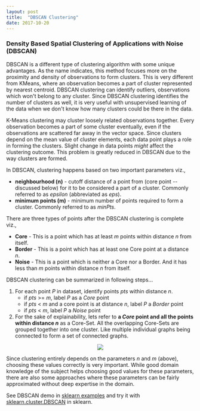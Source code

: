 ```yaml
---
layout: post
title:  "DBSCAN Clustering"
date: 2017-10-20
---
```


### Density Based Spatial Clustering of Applications with Noise (DBSCAN)

DBSCAN is a different type of clustering algorithm with some unique advantages. As the name indicates, this method focuses more on the proximity and density of observations to form clusters. This is very different from KMeans, where an observation becomes a part of cluster represented by nearest centroid. DBSCAN clustering can identify outliers, observations which won't belong to any cluster. Since DBSCAN clustering identifies the number of clusters as well, it is very useful with unsupervised learning of the data when we don't know how many clusters could be there in the data.

K-Means clustering may cluster loosely related observations together. Every observation becomes a part of some cluster eventually, even if the observations are scattered far away in the vector space. Since clusters depend on the mean value of cluster elements, each data point plays a role in forming the clusters. Slight change in data points _might_ affect the clustering outcome. This problem is greatly reduced in DBSCAN due to the way clusters are formed.

In DBSCAN, clustering happens based on two important parameters viz., 
  * __neighbourhood (n)__ - cutoff distance of a point from (core point -- discussed below) for it to be considered a part of a cluster. Commonly referred to as _epsilon_ (abbreviated as _eps_).
  * __minimum points (m)__ - minimum number of points required to form a cluster. Commonly referred to as _minPts_.

There are three types of points after the DBSCAN clustering is complete viz.,
  * __Core__ - This is a point which has at least _m_ points within distance _n_ from itself.
  * __Border__ - This is a point which has at least one Core point at a distance _n_.
  * __Noise__ - This is a point which is neither a Core nor a Border. And it has less than _m_ points within distance _n_ from itself.
  
DBSCAN clustering can be summarized in following steps...
  1. For each point _P_ in dataset, identify points _pts_ within distance _n_.
     * if _pts_ >= _m_, label _P_ as a _Core_ point
     * if _pts_ < _m_ and a core point is at distance _n_, label _P_ a _Border_ point
     * if _pts_ < _m_, label _P_ a _Noise_ point
   2. For the sake of explainability, lets refer to __a _Core_ point and all the points within distance _n___ as a Core-Set. All the overlapping Core-Sets are grouped together into one cluster. Like multiple individual graphs being connected to form a set of connected graphs.

<p style="text-align:center">
<img style="max-width:100%;" src="https://github.com/avannaldas/avannaldas.github.io/raw/master/uploads/dbscan.png" />
</p>

Since clustering entirely depends on the parameters _n_ and _m_ (above), choosing these values correctly is very important. While good domain knowledge of the subject helps choosing good values for these parameters, there are also some approaches where these parameters can be fairly approximated without deep expertise in the domain.

See DBSCAN demo in <A href="http://scikit-learn.org/stable/auto_examples/cluster/plot_dbscan.html" target="_blank">sklearn examples</A> and try it with <A href="http://scikit-learn.org/stable/modules/generated/sklearn.cluster.DBSCAN.html" target="_blank">sklearn.cluster.DBSCAN</A> in sklearn.

